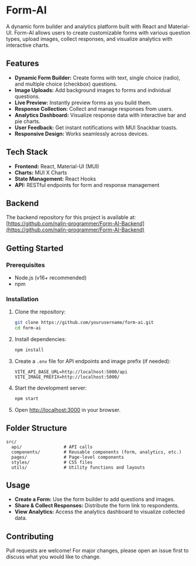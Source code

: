 # Form-AI

A dynamic form builder and analytics platform built with React and Material-UI. Form-AI allows users to create customizable forms with various question types, upload images, collect responses, and visualize analytics with interactive charts.

## Features

- **Dynamic Form Builder:** Create forms with text, single choice (radio), and multiple choice (checkbox) questions.
- **Image Uploads:** Add background images to forms and individual questions.
- **Live Preview:** Instantly preview forms as you build them.
- **Response Collection:** Collect and manage responses from users.
- **Analytics Dashboard:** Visualize response data with interactive bar and pie charts.
- **User Feedback:** Get instant notifications with MUI Snackbar toasts.
- **Responsive Design:** Works seamlessly across devices.

## Tech Stack

- **Frontend:** React, Material-UI (MUI)
- **Charts:** MUI X Charts
- **State Management:** React Hooks
- **API:** RESTful endpoints for form and response management

## Backend

The backend repository for this project is available at:  
[https://github.com/nalin-programmer/Form-AI-Backend](https://github.com/nalin-programmer/Form-AI-Backend)

## Getting Started

### Prerequisites

- Node.js (v16+ recommended)
- npm

### Installation

1. Clone the repository:
    ```bash
    git clone https://github.com/yourusername/form-ai.git
    cd form-ai
    ```

2. Install dependencies:
    ```bash
    npm install
    ```

3. Create a `.env` file for API endpoints and image prefix (if needed):
    ```
    VITE_API_BASE_URL=http://localhost:5000/api
    VITE_IMAGE_PREFIX=http://localhost:5000/
    ```

4. Start the development server:
    ```bash
    npm start
    ```

5. Open [http://localhost:3000](http://localhost:3000) in your browser.

## Folder Structure

```
src/
  api/                # API calls
  components/         # Reusable components (form, analytics, etc.)
  pages/              # Page-level components
  styles/             # CSS files
  utils/              # Utility functions and layouts
```

## Usage

- **Create a Form:** Use the form builder to add questions and images.
- **Share & Collect Responses:** Distribute the form link to respondents.
- **View Analytics:** Access the analytics dashboard to visualize collected data.

## Contributing

Pull requests are welcome! For major changes, please open an issue first to discuss what you would like to change.

##